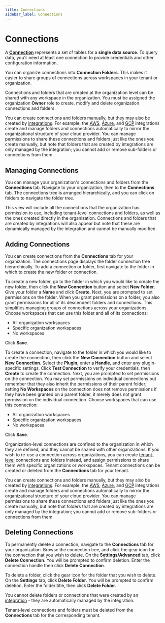 ```yaml
---
title: Connections
sidebar_label: Connections
---
```


# Connections

A **[Connection](/pipes/docs/connections)** represents a set of tables for a **single data source**.  To query data, you'll need at least one connection to provide credentials and other configuration information.

You can organize connections into **Connection Folders**. This makes it easier to share groups of connections across workspaces in your tenant or organization.

Connections and folders that are created at the organization level can be shared with any workspace in the organization.  You must be assigned the organization **Owner** role to create, modify and delete organization connections and folders.

You can create connections and folders manually, but they may also be created by [integrations](/pipes/docs/integrations/).  For example, the [AWS](/pipes/docs/integrations/aws), [Azure](/pipes/docs/integrations/azure), and [GCP](/pipes/docs/integrations/gcp) integrations create and manage folders and connections automatically to mirror the organizational structure of your cloud provider.  You can manage permissions to share these connections and folders just like the ones you create manually, but note that folders that are created by integrations are only managed by the integration; you cannot add or remove sub-folders or connections from them.


## Managing Connections

You can manage your organization's connections and folders from the **Connections** tab.  Navigate to your organization, then to the  **Connections** tab.  The connections tree is arranged hierarchically, and you can click on folders to navigate the folder tree.  

This view will include all the connections that the organization has permission to use, including tenant-level connections and folders, as well as the ones created directly in the organization.  Connections and folders that are created by integrations will also appear but note that these are dynamically managed by the integration and cannot be manually modified.


## Adding Connections

You can create connections from the **Connections** tab for your organization.  The connections page displays the folder connection tree hierarchically.  To add a connection or folder, first navigate to the folder in which to create the new folder or connection.

To create a new folder, go to the folder in which you would like to create the new folder, then click the **New Connection** button and select **New Folder**.   Give your folder a **Name** and click **Create**.  Next, you are prompted to set permissions on the folder.  When you grant permissions on a folder, you also grant permissions for all of its descendent folders and connections.  This simplifies managing groups of connections across your organizations.  Choose workspaces that can use this folder and all of its connections:
- All organization workspaces
- Specific organization workspaces
- No workspaces

Click **Save**.

To create a connection, navigate to the folder in which you would like to create the connection, then click the **New Connection** button and select **New Connection**.  Select the **Plugin**, enter a **Handle**, and enter any plugin-specific settings.  Click **Test Connection** to verify your credentials, then **Create** to create the connection.  Next, you are prompted to set permissions on the connection.  You may set permissions on individual connections but remember that they also inherit the permissions of their parent folder; setting **No Workspaces** on the connection does not remove permissions if they have been granted on a parent folder, it merely does not grant permission on the individual connection.  Choose workspaces that can use this connection:
- All organization workspaces
- Specific organization workspaces
- No workspaces

Click **Save**.
 

Organization-level connections are confined to the organization in which they are defined, and they cannot be shared with other organizations.  If you wish to re-use a connection across organizations, you can create [tenant-level](/pipes/docs/tenants/connections.md) connections and folders instead, and assign permissions to share them with specific organizations or workspaces.  Tenant connections can be created or deleted from the **Connections** tab for your tenant.
 
You can create connections and folders manually, but they may also be created by [integrations](/pipes/docs/integrations/).  For example, the [AWS](/pipes/docs/integrations/aws), [Azure](/pipes/docs/integrations/azure), and [GCP](/pipes/docs/integrations/gcp) integrations create and manage folders and connections automatically to mirror the organizational structure of your cloud provider.  You can manage permissions to share these connections and folders just like the ones you create manually, but note that folders that are created by integrations are only managed by the integration; you cannot add or remove sub-folders or connections from them.



## Deleting Connections

To permanently delete a connection, navigate to the  **Connections** tab for your organization. Browse the connection tree, and click the gear icon for the connection that you wish to delete.  On the **Settings/Advanced** tab, click  **Delete Connection**.  You will be prompted to confirm deletion. Enter the connection handle then click **Delete Connection**.

To delete a folder, click the gear icon for the folder that you wish to delete.  On the **Settings** tab, click **Delete Folder**.  You will be prompted to confirm deletion. Enter the folder title, then click **Delete Folder**.

You cannot delete folders or connections that were created by an [integration](/pipes/docs/integrations/) - they are automatically managed by the integration.  

Tenant-level connections and folders must be deleted from the **Connections** tab for the corresponding tenant.
